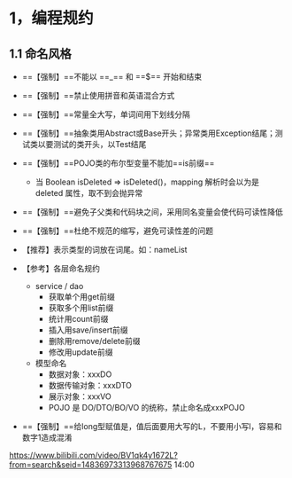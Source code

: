# 1，编程规约

## 1.1 命名风格

- ==【强制】==不能以 ==_== 和 ==$== 开始和结束
- ==【强制】==禁止使用拼音和英语混合方式
- ==【强制】==常量全大写，单词间用下划线分隔
- ==【强制】==抽象类用Abstract或Base开头；异常类用Exception结尾；测试类以要测试的类开头，以Test结尾

- ==【强制】==POJO类的布尔型变量不能加==is前缀==
  - 当 Boolean isDeleted => isDeleted()，mapping 解析时会以为是 deleted 属性，取不到会抛异常
- ==【强制】==避免子父类和代码块之间，采用同名变量会使代码可读性降低
- ==【强制】==杜绝不规范的缩写，避免可读性差的问题
- 【推荐】表示类型的词放在词尾。如：nameList
- 【参考】各层命名规约
  - service / dao
    - 获取单个用get前缀
    - 获取多个用list前缀
    - 统计用count前缀
    - 插入用save/insert前缀
    - 删除用remove/delete前缀
    - 修改用update前缀
  - 模型命名
    - 数据对象：xxxDO
    - 数据传输对象：xxxDTO
    - 展示对象：xxxVO
    - POJO 是 DO/DTO/BO/VO 的统称，禁止命名成xxxPOJO

- ==【强制】==给long型赋值是，值后面要用大写的L，不要用小写l，容易和数字1造成混淆



https://www.bilibili.com/video/BV1qk4y1672L?from=search&seid=14836973313968767675   14:00